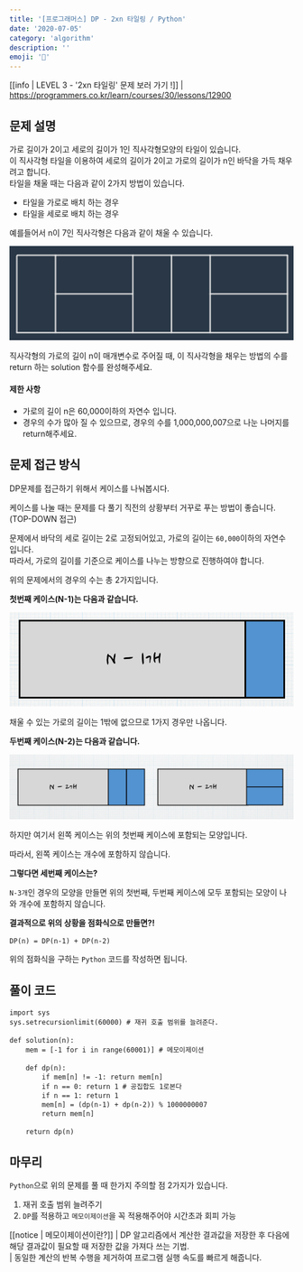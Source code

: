 ```yaml
---
title: '[프로그래머스] DP - 2xn 타일링 / Python'
date: '2020-07-05'
category: 'algorithm'
description: ''
emoji: '🔳'
---
```


[[info | LEVEL 3 - '2xn 타일링' 문제 보러 가기 !]]
| https://programmers.co.kr/learn/courses/30/lessons/12900

## 문제 설명

가로 길이가 2이고 세로의 길이가 1인 직사각형모양의 타일이 있습니다.  
이 직사각형 타일을 이용하여 세로의 길이가 2이고 가로의 길이가 n인 바닥을 가득 채우려고 합니다.  
타일을 채울 때는 다음과 같이 2가지 방법이 있습니다.

- 타일을 가로로 배치 하는 경우
- 타일을 세로로 배치 하는 경우

예를들어서 n이 7인 직사각형은 다음과 같이 채울 수 있습니다.

![문제](./images/problem-image.png)

직사각형의 가로의 길이 n이 매개변수로 주어질 때, 이 직사각형을 채우는 방법의 수를 return 하는 solution 함수를 완성해주세요.

#### 제한 사항

- 가로의 길이 n은 60,000이하의 자연수 입니다.
- 경우의 수가 많아 질 수 있으므로, 경우의 수를 1,000,000,007으로 나눈 나머지를 return해주세요.

## 문제 접근 방식

DP문제를 접근하기 위해서 케이스를 나눠봅시다.

케이스를 나눌 때는 문제를 다 풀기 직전의 상황부터 거꾸로 푸는 방법이 좋습니다. (TOP-DOWN 접근)

문제에서 바닥의 세로 길이는 2로 고정되어있고, 가로의 길이는 `60,000`이하의 자연수 입니다.  
따라서, 가로의 길이를 기준으로 케이스를 나누는 방향으로 진행하여야 합니다.

위의 문제에서의 경우의 수는 총 2가지입니다.

**첫번째 케이스(N-1)는 다음과 같습니다.**

![타일링 N-1](./images/example-1.png)

채울 수 있는 가로의 길이는 1밖에 없으므로 1가지 경우만 나옵니다.

**두번째 케이스(N-2)는 다음과 같습니다.**

![타일링 N-2](./images/example-2.png)

하지만 여기서 왼쪽 케이스는 위의 첫번째 케이스에 포함되는 모양입니다.

따라서, 왼쪽 케이스는 개수에 포함하지 않습니다.

**그렇다면 세번째 케이스는?**

`N-3개`인 경우의 모양을 만들면 위의 첫번째, 두번째 케이스에 모두 포함되는 모양이 나와 개수에 포함하지 않습니다.

**결과적으로 위의 상황을 점화식으로 만들면?!**

```python:title=Python
DP(n) = DP(n-1) + DP(n-2)
```

위의 점화식을 구하는 `Python` 코드를 작성하면 됩니다.

## 풀이 코드

```python:title=Python
import sys
sys.setrecursionlimit(60000) # 재귀 호출 범위를 늘려준다.

def solution(n):
    mem = [-1 for i in range(60001)] # 메모이제이션

    def dp(n):
        if mem[n] != -1: return mem[n]
        if n == 0: return 1 # 공집합도 1로본다
        if n == 1: return 1
        mem[n] = (dp(n-1) + dp(n-2)) % 1000000007
        return mem[n]

    return dp(n)
```

## 마무리

`Python`으로 위의 문제를 풀 때 한가지 주의할 점 2가지가 있습니다.

1. 재귀 호출 범위 늘려주기
2. `DP`를 적용하고 `메모이제이션`을 꼭 적용해주어야 시간초과 회피 가능

[[notice | 메모이제이션이란?]]
| DP 알고리즘에서 계산한 결과값을 저장한 후 다음에 해당 결과값이 필요할 때 저장한 값을 가져다 쓰는 기법.  
| 동일한 계산의 반복 수행을 제거하여 프로그램 실행 속도를 빠르게 해줍니다.
